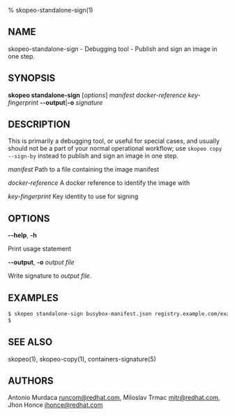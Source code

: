 % skopeo-standalone-sign(1)

## NAME
skopeo\-standalone-sign - Debugging tool - Publish and sign an image in one step.

## SYNOPSIS
**skopeo standalone-sign** [*options*] _manifest_ _docker-reference_ _key-fingerprint_ **--output**|**-o** _signature_

## DESCRIPTION
This is primarily a debugging tool, or useful for special cases,
and usually should not be a part of your normal operational workflow; use `skopeo copy --sign-by` instead to publish and sign an image in one step.

  _manifest_ Path to a file containing the image manifest

  _docker-reference_ A docker reference to identify the image with

  _key-fingerprint_ Key identity to use for signing

## OPTIONS

**--help**, **-h**

Print usage statement

**--output**, **-o** _output file_

Write signature to _output file_.

## EXAMPLES

```sh
$ skopeo standalone-sign busybox-manifest.json registry.example.com/example/busybox 1D8230F6CDB6A06716E414C1DB72F2188BB46CC8 --output busybox.signature
$
```

## SEE ALSO
skopeo(1), skopeo-copy(1), containers-signature(5)

## AUTHORS

Antonio Murdaca <runcom@redhat.com>, Miloslav Trmac <mitr@redhat.com>, Jhon Honce <jhonce@redhat.com>
